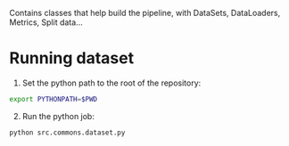 Contains classes that help build the pipeline, with DataSets, DataLoaders, Metrics, Split data...


# Running dataset

1. Set the python path to the root of the repository: 

```sh
export PYTHONPATH=$PWD
```

2. Run the python job: 

```sh
python src.commons.dataset.py
````
